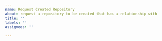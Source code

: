 ```yaml
---
name: Request Created Repository
about: request a repository to be created that has a relationship with existing repository
title: ''
labels: ''
assignees: ''

---
```



